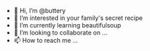 - 👋 Hi, I’m @buttery
- 👀 I’m interested in your family's secret recipe
- 🌱 I’m currently learning beautifulsoup
- 💞️ I’m looking to collaborate on ...
- 📫 How to reach me ...

<!---
tossup/tossup is a ✨ special ✨ repository because its `README.md` (this file) appears on your GitHub profile.
You can click the Preview link to take a look at your changes.
--->
